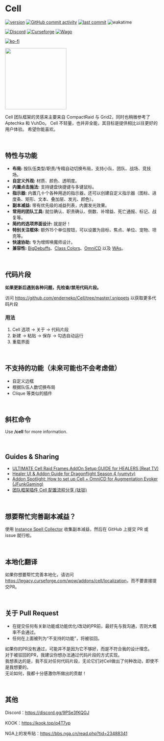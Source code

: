 # Cell

[![version](https://img.shields.io/github/v/release/enderneko/Cell)](https://github.com/enderneko/Cell/releases)
[![GitHub commit activity](https://img.shields.io/github/commit-activity/m/enderneko/Cell)](https://github.com/enderneko/Cell/commits/master)
[![last commit](https://img.shields.io/github/last-commit/enderneko/Cell)](https://github.com/enderneko/Cell/commits/master)
![wakatime](https://wakatime.com/badge/user/b2ffce60-8269-440f-81a0-7316f36a6085/project/82ff5b42-1fec-416d-9d8d-50b586ceea0c.svg)

[![Discord](https://img.shields.io/discord/1122747237546610760?label=Discord&color=5865F2)](https://discord.gg/9PSe3fKQGJ)
[![Curseforge](https://img.shields.io/curseforge/dt/409666?label=CurseForge&color=F16436)](https://www.curseforge.com/wow/addons/cell)
[![Wago](https://img.shields.io/badge/Wago-Cell-ad1319)](https://addons.wago.io/addons/cell)

[![ko-fi](https://ko-fi.com/img/githubbutton_sm.svg)](https://ko-fi.com/enderneko)

<a href="https://afdian.net/a/enderneko"><img width="200" src="https://pic1.afdiancdn.com/static/img/welcome/button-sponsorme.png" alt=""></a >

Cell 团队框架的灵感来主要来自 CompactRaid 与 Grid2，同时也稍微参考了 Aptechka 和 VuhDo。
Cell 不轻量，也并非全能，其目标是提供相比以往更好的用户体验。
希望你能喜欢。

&nbsp;

## 特性与功能

- __布局:__ 按队伍类型/职责/专精自动切换布局，支持小队、团队、战场、竞技场。
- __自定义外观:__ 材质、颜色、透明度。
- __内置点击施法:__ 支持键盘快捷键与多键鼠标。
- __指示器:__ 内置几十个各种用途的指示器，还可以创建自定义指示器（图标、进度条、矩形、文本、叠加层、发光、颜色）。
- __副本减益:__ 带有优先级的减益列表，内置发光效果。
- __常用的团队工具:__ 就位确认、职责确认、倒数、补增益、死亡通报、标记、战复等。
- __简约的选项界面设计:__ 就是好！
- __特别关注框体:__ 额外15个单位按钮，可以设置为目标、焦点、单位、宠物、坦克等。
- __快速协助:__ 专为增辉唤魔师设计。
- __兼容性:__ [BigDebuffs](https://www.curseforge.com/wow/addons/bigdebuffs)、[Class Colors](https://www.curseforge.com/wow/addons/classcolors)、[OmniCD](https://www.curseforge.com/wow/addons/omnicd) 以及 [WAs](https://wago.io/weakauras)。

&nbsp;

## 代码片段

__如果更新后遇到各种问题，先检查/禁用代码片段。__

访问 <https://github.com/enderneko/Cell/tree/master/.snippets> 以获取更多代码片段

### 用法

1. Cell 选项 -> 关于 -> 代码片段
2. 新建 -> 粘贴 -> 保存 -> 勾选自动运行
3. 重载界面

&nbsp;

## 不支持的功能（未来可能也不会考虑做）

- 自定义边框
- 根据队伍人数切换布局
- Clique 等类似的插件

&nbsp;

## 斜杠命令

Use __/cell__ for more information.

&nbsp;

## Guides & Sharing

- [ULTIMATE Cell Raid Frames AddOn Setup GUIDE for HEALERS (Reat TV)](https://www.youtube.com/watch?v=ntXko7htO2I)
- [Healer UI & Addon Guide for Dragonflight Season 4 (yumytv)](https://www.youtube.com/watch?v=XcXvXxFipOE)
- [Addon Spotlight: How to set up Cell + OmniCD for Augmentation Evoker (JFunkGaming)](https://www.youtube.com/watch?v=PMvtgJv-808)
- [团队框架插件 Cell 配置流程分享 (钛锬)](https://bbs.nga.cn/read.php?tid=32921170)

&nbsp;

## 想要帮忙完善副本减益？

使用 [Instance Spell Collector](https://www.curseforge.com/wow/addons/instance-spell-collector) 收集副本减益，然后在 GitHub 上提交 PR 或 issue 就行啦。

&nbsp;

## 本地化翻译

如果你想要帮忙完善本地化，请访问<https://legacy.curseforge.com/wow/addons/cell/localization>，而不要直接提交PR。

&nbsp;

## 关于 Pull Request

- 在提交任何有关新功能或功能优化/改动的PR前，最好先与我沟通，否则大概率不会通过。
- 任何在上面被列为“不支持的功能”，将被驳回。

如果你的PR没有通过，可能并不是因为它不够好，而是不符合我的设计理念。  
对于被驳回的PR，我建议你想办法通过代码片段的方式实现。  
我想表达的是，我不反对任何代码片段，无论它们对Cell做出了何种改动，即使不是我想要的。  
无论如何，我都十分感激你所做出的贡献！

&nbsp;

## 其他

Discord：<https://discord.gg/9PSe3fKQGJ>

KOOK：<https://kook.top/q4T7yp>

NGA上的发布贴：<https://bbs.nga.cn/read.php?tid=23488341>
